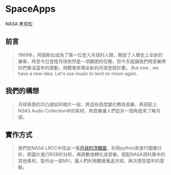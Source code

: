 # SpaceApps
NASA 黑克松
## 前言
>1969年，阿姆斯壯成為了第一位登入月球的人類，開啟了人類史上全新的樂章，時至今日登陸月球依然是一項艱困的任務，但今天就讓我們用音樂帶你們重溫當年的感動，用聽覺來場全新的月球登陸計畫。
>But now , we have a new idea. Let's use music to land on moon again.

## 我們的構想
>月球表面的凹凸就如同唱片一般，將這些高度變化轉為音樂，再搭配上NSAS Audio Collection中的素材，用音樂讓人們從另一個角度來了解月球。

## 實作方式
>我們從NASA LROC中找出一張[月球的浮雕圖](https://http://lroc.sese.asu.edu/posts/985)，利用python來進行圖像分析，將圖片進行RGB的分析，再將數值轉化成音樂，搭配NASA資料庫中的其他素材，製作出一部MV，讓人們利用聽覺重返月球，再次感受當年的感動。
